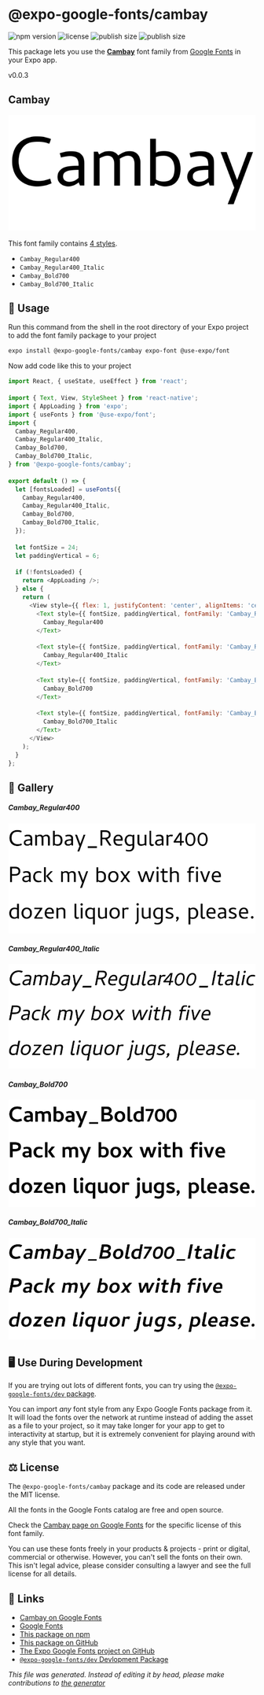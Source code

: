 # @expo-google-fonts/cambay

![npm version](https://flat.badgen.net/npm/v/@expo-google-fonts/cambay)
![license](https://flat.badgen.net/github/license/expo/google-fonts)
![publish size](https://flat.badgen.net/packagephobia/install/@expo-google-fonts/cambay)
![publish size](https://flat.badgen.net/packagephobia/publish/@expo-google-fonts/cambay)

This package lets you use the [**Cambay**](https://fonts.google.com/specimen/Cambay) font family from [Google Fonts](https://fonts.google.com/) in your Expo app.

v0.0.3

## Cambay

![Cambay](./font-family.png)

This font family contains [4 styles](#gallery).

- `Cambay_Regular400`
- `Cambay_Regular400_Italic`
- `Cambay_Bold700`
- `Cambay_Bold700_Italic`

## 🔡 Usage

Run this command from the shell in the root directory of your Expo project to add the font family package to your project
```sh
expo install @expo-google-fonts/cambay expo-font @use-expo/font
```

Now add code like this to your project
```js
import React, { useState, useEffect } from 'react';

import { Text, View, StyleSheet } from 'react-native';
import { AppLoading } from 'expo';
import { useFonts } from '@use-expo/font';
import {
  Cambay_Regular400,
  Cambay_Regular400_Italic,
  Cambay_Bold700,
  Cambay_Bold700_Italic,
} from '@expo-google-fonts/cambay';

export default () => {
  let [fontsLoaded] = useFonts({
    Cambay_Regular400,
    Cambay_Regular400_Italic,
    Cambay_Bold700,
    Cambay_Bold700_Italic,
  });

  let fontSize = 24;
  let paddingVertical = 6;

  if (!fontsLoaded) {
    return <AppLoading />;
  } else {
    return (
      <View style={{ flex: 1, justifyContent: 'center', alignItems: 'center' }}>
        <Text style={{ fontSize, paddingVertical, fontFamily: 'Cambay_Regular400' }}>
          Cambay_Regular400
        </Text>

        <Text style={{ fontSize, paddingVertical, fontFamily: 'Cambay_Regular400_Italic' }}>
          Cambay_Regular400_Italic
        </Text>

        <Text style={{ fontSize, paddingVertical, fontFamily: 'Cambay_Bold700' }}>
          Cambay_Bold700
        </Text>

        <Text style={{ fontSize, paddingVertical, fontFamily: 'Cambay_Bold700_Italic' }}>
          Cambay_Bold700_Italic
        </Text>
      </View>
    );
  }
};

```

## 📖 Gallery

##### Cambay_Regular400
![Cambay_Regular400](./a7bad4e2ac4cc5bdeef53e890b4b3d52b065fdae8ebe5f754f263384995f7c73.ttf.png)

##### Cambay_Regular400_Italic
![Cambay_Regular400_Italic](./e821a1eb24db547646223e8b5065d6feeed373e25daf722bd4c3499785d3b6aa.ttf.png)

##### Cambay_Bold700
![Cambay_Bold700](./ece04d3d10726b39914e7a3c3ebbef7ccadcf7a26272fc090c83d3bf7690eea4.ttf.png)

##### Cambay_Bold700_Italic
![Cambay_Bold700_Italic](./d17daa8d61f0a8bdd69696d0da7fc566e3a13141eb0ae45e512b48dcafb92565.ttf.png)


## 🖥️ Use During Development

If you are trying out lots of different fonts, you can try using the [`@expo-google-fonts/dev` package](https://github.com/expo/google-fonts/tree/master/font-packages/dev#readme).

You can import *any* font style from any Expo Google Fonts package from it. It will load the fonts
over the network at runtime instead of adding the asset as a file to your project, so it may take longer
for your app to get to interactivity at startup, but it is extremely convenient
for playing around with any style that you want.

## ⚖️ License

The `@expo-google-fonts/cambay` package and its code are released under the MIT license.

All the fonts in the Google Fonts catalog are free and open source.

Check the [Cambay page on Google Fonts](https://fonts.google.com/specimen/Cambay) for the specific license of this font family.

You can use these fonts freely in your products & projects - print or digital, commercial or otherwise. However, you can't sell the fonts on their own. This isn't legal advice, please consider consulting a lawyer and see the full license for all details.

## 🔗 Links

- [Cambay on Google Fonts](https://fonts.google.com/specimen/Cambay)
- [Google Fonts](https://fonts.google.com/)
- [This package on npm](https://www.npmjs.com/package/@expo-google-fonts/cambay)
- [This package on GitHub](https://github.com/expo/google-fonts/tree/master/font-packages/cambay)
- [The Expo Google Fonts project on GitHub](https://github.com/expo/google-fonts)
- [`@expo-google-fonts/dev` Devlopment Package](https://github.com/expo/google-fonts/tree/master/font-packages/dev)


*This file was generated. Instead of editing it by head, please make contributions to [the generator](https://github.com/expo/google-fonts/tree/master/packages/generator)*
